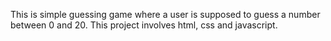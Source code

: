 
This is simple guessing game where a user is supposed to guess a number between 0 and 20. This project involves html, css and javascript.
